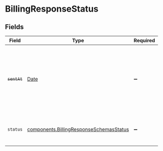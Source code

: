 # BillingResponseStatus


## Fields

| Field                                                                                                                   | Type                                                                                                                    | Required                                                                                                                | Description                                                                                                             | Example                                                                                                                 |
| ----------------------------------------------------------------------------------------------------------------------- | ----------------------------------------------------------------------------------------------------------------------- | ----------------------------------------------------------------------------------------------------------------------- | ----------------------------------------------------------------------------------------------------------------------- | ----------------------------------------------------------------------------------------------------------------------- |
| ~~`sentAt`~~                                                                                                            | [Date](https://developer.mozilla.org/en-US/docs/Web/JavaScript/Reference/Global_Objects/Date)                           | :heavy_minus_sign:                                                                                                      | : warning: ** DEPRECATED **: This will be removed in a future release, please migrate away from it as soon as possible. | 2020-04-09T18:14:30Z                                                                                                    |
| `status`                                                                                                                | [components.BillingResponseSchemasStatus](../../models/shared/billingresponseschemasstatus.md)                          | :heavy_minus_sign:                                                                                                      | What the current status of this invoice can be.                                                                         | Pending                                                                                                                 |